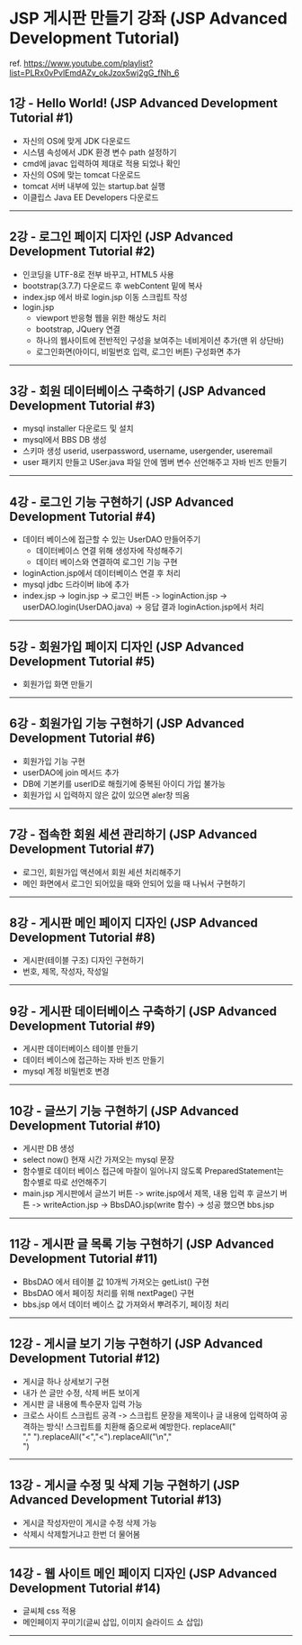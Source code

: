 # JSP 게시판 만들기 강좌 (JSP Advanced Development Tutorial)

ref. https://www.youtube.com/playlist?list=PLRx0vPvlEmdAZv_okJzox5wj2gG_fNh_6

## 1강 - Hello World! (JSP Advanced Development Tutorial #1)

- 자신의 OS에 맞게 JDK 다운로드
- 시스템 속성에서 JDK 환경 변수 path 설정하기
- cmd에 javac 입력하여 제대로 적용 되었나 확인
- 자신의 OS에 맞는 tomcat 다운로드
- tomcat 서버 내부에 있는 startup.bat 실행
- 이클립스 Java EE Developers 다운로드
- - -

## 2강 - 로그인 페이지 디자인 (JSP Advanced Development Tutorial #2)

- 인코딩을 UTF-8로 전부 바꾸고, HTML5 사용
- bootstrap(3.7.7) 다운로드 후 webContent 밑에 복사
- index.jsp 에서 바로 login.jsp 이동 스크립트 작성
- login.jsp
  - viewport 반응형 웹을 위한 해상도 처리
  - bootstrap, JQuery 연결
  - 하나의 웹사이트에 전반적인 구성을 보여주는 네비게이션 추가(맨 위 상단바)
  - 로그인화면(아이디, 비밀번호 입력, 로그인 버튼) 구성화면 추가
- - -

## 3강 - 회원 데이터베이스 구축하기 (JSP Advanced Development Tutorial #3)

- mysql installer 다운로드 및 설치
- mysql에서 BBS DB 생성
- 스키마 생성 userid, userpassword, username, usergender, useremail
- user 패키지 만들고 USer.java 파일 안에 멤버 변수 선언해주고 자바 빈즈 만들기
- - -

## 4강 - 로그인 기능 구현하기 (JSP Advanced Development Tutorial #4)

- 데이터 베이스에 접근할 수 있는 UserDAO 만들어주기
  - 데이터베이스 연결 위해 생성자에 작성해주기
  - 데이터 베이스와 연결하여 로그인 기능 구현
- loginAction.jsp에서 데이터베이스 연결 후 처리
- mysql jdbc 드라이버 lib에 추가
- index.jsp -> login.jsp -> 로그인 버튼 -> loginAction.jsp -> userDAO.login(UserDAO.java) -> 응답 결과 loginAction.jsp에서 처리
- - -

## 5강 - 회원가입 페이지 디자인 (JSP Advanced Development Tutorial #5)

- 회원가입 화면 만들기
- - -

## 6강 - 회원가입 기능 구현하기 (JSP Advanced Development Tutorial #6)

- 회원가입 기능 구현
- userDAO에 join 메서드 추가
- DB에 기본키를 userID로 해줬기에 중복된 아이디 가입 불가능
- 회원가입 시 입력하지 않은 값이 있으면 aler창 띄움
- - -

## 7강 - 접속한 회원 세션 관리하기 (JSP Advanced Development Tutorial #7)

- 로그인, 회원가입 액션에서 회원 세션 처리해주기
- 메인 화면에서 로그인 되어있을 때와 안되어 있을 때 나눠서 구현하기
- - -

## 8강 - 게시판 메인 페이지 디자인 (JSP Advanced Development Tutorial #8)

- 게시판(테이블 구조) 디자인 구현하기
- 번호, 제목, 작성자, 작성일
- - -

## 9강 - 게시판 데이터베이스 구축하기 (JSP Advanced Development Tutorial #9)

- 게시판 데이터베이스 테이블 만들기
- 데이터 베이스에 접근하는 자바 빈즈 만들기
- mysql 계정 비밀번호 변경
- - -

## 10강 - 글쓰기 기능 구현하기 (JSP Advanced Development Tutorial #10)

- 게시판 DB 생성
- select now() 현재 시간 가져오는 mysql 문장
- 함수별로 데이터 베이스 접근에 마찰이 일어나지 않도록 PreparedStatement는 함수별로 따로 선언해주기
- main.jsp 게시판에서 글쓰기 버튼 -> write.jsp에서 제목, 내용 입력 후 글쓰기 버튼 -> writeAction.jsp -> BbsDAO.jsp(write 함수) -> 성공 했으면 bbs.jsp
- - -

## 11강 - 게시판 글 목록 기능 구현하기 (JSP Advanced Development Tutorial #11)

- BbsDAO 에서 테이블 값 10개씩 가져오는 getList() 구현
- BbsDAO 에서 페이징 처리를 위해 nextPage() 구현
- bbs.jsp 에서 데이터 베이스 값 가져와서 뿌려주기, 페이징 처리 
- - -

## 12강 - 게시글 보기 기능 구현하기 (JSP Advanced Development Tutorial #12)

- 게시글 하나 상세보기 구현
- 내가 쓴 글만 수정, 삭제 버튼 보이게 
- 게시판 글 내용에 특수문자 입력 가능
-  크로스 사이트 스크립트 공격 -> 스크립트 문장을 제목이나 글 내용에 입력하여 공격하는 방식! 스크립트를 치환해 줌으로써 예방한다. replaceAll(" ","&nbsp;").replaceAll("<","&lt;").replaceAll("\n","<br>")
- - -

## 13강 - 게시글 수정 및 삭제 기능 구현하기 (JSP Advanced Development Tutorial #13)

- 게시글 작성자만이 게시글 수정 삭제 가능
- 삭제시 삭제할거냐고 한번 더 물어봄
- - -

## 14강 - 웹 사이트 메인 페이지 디자인 (JSP Advanced Development Tutorial #14)

- 글씨체 css 적용
- 메인페이지 꾸미기(글씨 삽입, 이미지 슬라이드 쇼 삽입)
- - -
